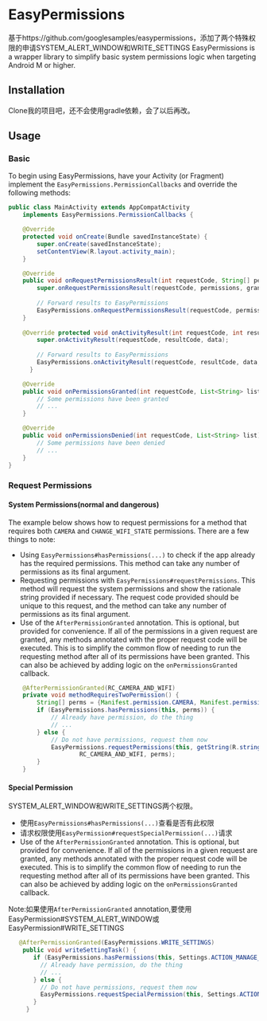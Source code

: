 # EasyPermissions

基于https://github.com/googlesamples/easypermissions，添加了两个特殊权限的申请SYSTEM_ALERT_WINDOW和WRITE_SETTINGS
EasyPermissions is a wrapper library to simplify basic system permissions logic when targeting
Android M or higher.

## Installation

Clone我的项目吧，还不会使用gradle依赖，会了以后再改。

## Usage

### Basic

To begin using EasyPermissions, have your Activity (or Fragment) implement the 
`EasyPermissions.PermissionCallbacks` and override the following methods:

```java
public class MainActivity extends AppCompatActivity
    implements EasyPermissions.PermissionCallbacks {

    @Override
    protected void onCreate(Bundle savedInstanceState) {
        super.onCreate(savedInstanceState);
        setContentView(R.layout.activity_main);
    }

    @Override
    public void onRequestPermissionsResult(int requestCode, String[] permissions, int[] grantResults) {
        super.onRequestPermissionsResult(requestCode, permissions, grantResults);
    
        // Forward results to EasyPermissions
        EasyPermissions.onRequestPermissionsResult(requestCode, permissions, grantResults, this);
    }
    
    @Override protected void onActivityResult(int requestCode, int resultCode, Intent data) {
        super.onActivityResult(requestCode, resultCode, data);
        
        // Forward results to EasyPermissions
        EasyPermissions.onActivityResult(requestCode, resultCode, data, this);
      }

    @Override
    public void onPermissionsGranted(int requestCode, List<String> list) {
        // Some permissions have been granted
        // ...
    }

    @Override
    public void onPermissionsDenied(int requestCode, List<String> list) {
        // Some permissions have been denied
        // ...
    }
}
```

### Request Permissions

#### System Permissions(normal and dangerous)

The example below shows how to request permissions for a method that requires both
`CAMERA` and `CHANGE_WIFI_STATE` permissions. There are a few things to note:

  * Using `EasyPermissions#hasPermissions(...)` to check if the app already has the
    required permissions. This method can take any number of permissions as its final
    argument.
  * Requesting permissions with `EasyPermissions#requestPermissions`. This method
    will request the system permissions and show the rationale string provided if
    necessary. The request code provided should be unique to this request, and the method
    can take any number of permissions as its final argument.
  * Use of the `AfterPermissionGranted` annotation. This is optional, but provided for
    convenience. If all of the permissions in a given request are granted, any methods
    annotated with the proper request code will be executed. This is to simplify the common
    flow of needing to run the requesting method after all of its permissions have been granted.
    This can also be achieved by adding logic on the `onPermissionsGranted` callback.

```java
    @AfterPermissionGranted(RC_CAMERA_AND_WIFI)
    private void methodRequiresTwoPermission() {
        String[] perms = {Manifest.permission.CAMERA, Manifest.permission.CHANGE_WIFI_STATE};
        if (EasyPermissions.hasPermissions(this, perms)) {
            // Already have permission, do the thing
            // ...
        } else {
            // Do not have permissions, request them now
            EasyPermissions.requestPermissions(this, getString(R.string.camera_and_wifi_rationale),
                    RC_CAMERA_AND_WIFI, perms);
        }
    }
```

#### Special Permission

SYSTEM_ALERT_WINDOW和WRITE_SETTINGS两个权限。
  * 使用`EasyPermissions#hasPermissions(...)`查看是否有此权限
  * 请求权限使用`EasyPermission#requestSpecialPermission(...)`请求
  * Use of the `AfterPermissionGranted` annotation. This is optional, but provided for
      convenience. If all of the permissions in a given request are granted, any methods
      annotated with the proper request code will be executed. This is to simplify the common
      flow of needing to run the requesting method after all of its permissions have been granted.
      This can also be achieved by adding logic on the `onPermissionsGranted` callback.

Note:如果使用`AfterPermissionGranted` annotation,要使用EasyPermission#SYSTEM_ALERT_WINDOW或EasyPermission#WRITE_SETTINGS

```java
   @AfterPermissionGranted(EasyPermissions.WRITE_SETTINGS)
    public void writeSettingTask() {
       if (EasyPermissions.hasPermissions(this, Settings.ACTION_MANAGE_WRITE_SETTINGS)) {
         // Already have permission, do the thing
         // ...
       } else {
         // Do not have permissions, request them now
         EasyPermissions.requestSpecialPermission(this, Settings.ACTION_MANAGE_WRITE_SETTINGS);
       }
     }
```
